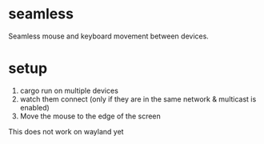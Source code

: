 # seamless
Seamless mouse and keyboard movement between devices. 

# setup
1. cargo run on multiple devices
2. watch them connect (only if they are in the same network & multicast is enabled)
3. Move the mouse to the edge of the screen 

This does not work on wayland yet
